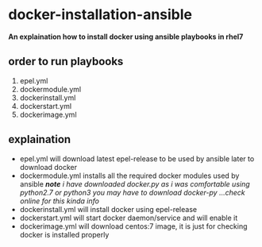 # docker-installation-ansible
**An explaination how to install docker using ansible playbooks in rhel7**

## order to run playbooks

1. epel.yml
2. dockermodule.yml
3. dockerinstall.yml
4. dockerstart.yml
5. dockerimage.yml

## explaination

* epel.yml will download latest epel-release to be used by ansible later to download docker
* dockermodule.yml installs all the required docker modules used by ansible _**note** i have downloaded docker.py as i was comfortable using python2.7 or python3 you may have to download docker-py ...check online for this kinda info_
* dockerinstall.yml will install docker using epel-release
* dockerstart.yml will start docker daemon/service and will enable it
* dockerimage.yml will download centos:7 image, it is just for checking docker is installed properly
